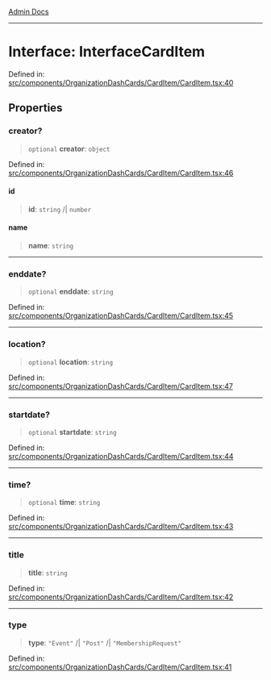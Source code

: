 [Admin Docs](/)

***

# Interface: InterfaceCardItem

Defined in: [src/components/OrganizationDashCards/CardItem/CardItem.tsx:40](https://github.com/PalisadoesFoundation/talawa-admin/blob/main/src/components/OrganizationDashCards/CardItem/CardItem.tsx#L40)

## Properties

### creator?

> `optional` **creator**: `object`

Defined in: [src/components/OrganizationDashCards/CardItem/CardItem.tsx:46](https://github.com/PalisadoesFoundation/talawa-admin/blob/main/src/components/OrganizationDashCards/CardItem/CardItem.tsx#L46)

#### id

> **id**: `string` /| `number`

#### name

> **name**: `string`

***

### enddate?

> `optional` **enddate**: `string`

Defined in: [src/components/OrganizationDashCards/CardItem/CardItem.tsx:45](https://github.com/PalisadoesFoundation/talawa-admin/blob/main/src/components/OrganizationDashCards/CardItem/CardItem.tsx#L45)

***

### location?

> `optional` **location**: `string`

Defined in: [src/components/OrganizationDashCards/CardItem/CardItem.tsx:47](https://github.com/PalisadoesFoundation/talawa-admin/blob/main/src/components/OrganizationDashCards/CardItem/CardItem.tsx#L47)

***

### startdate?

> `optional` **startdate**: `string`

Defined in: [src/components/OrganizationDashCards/CardItem/CardItem.tsx:44](https://github.com/PalisadoesFoundation/talawa-admin/blob/main/src/components/OrganizationDashCards/CardItem/CardItem.tsx#L44)

***

### time?

> `optional` **time**: `string`

Defined in: [src/components/OrganizationDashCards/CardItem/CardItem.tsx:43](https://github.com/PalisadoesFoundation/talawa-admin/blob/main/src/components/OrganizationDashCards/CardItem/CardItem.tsx#L43)

***

### title

> **title**: `string`

Defined in: [src/components/OrganizationDashCards/CardItem/CardItem.tsx:42](https://github.com/PalisadoesFoundation/talawa-admin/blob/main/src/components/OrganizationDashCards/CardItem/CardItem.tsx#L42)

***

### type

> **type**: `"Event"` /| `"Post"` /| `"MembershipRequest"`

Defined in: [src/components/OrganizationDashCards/CardItem/CardItem.tsx:41](https://github.com/PalisadoesFoundation/talawa-admin/blob/main/src/components/OrganizationDashCards/CardItem/CardItem.tsx#L41)
